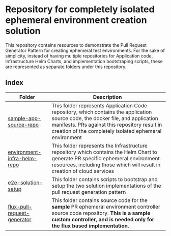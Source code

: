 
# Repository for completely isolated ephemeral environment creation solution

This repository contains resources to demonstrate the Pull Request Generator Pattern for creating ephemeral test environments.
For the sake of simplicity, instead of having multiple repositories for Application code, Infrastructure Helm Charts, and implementation bootstraping scripts, these are represented as separate folders under this repository.

## Index 

Folder  | Description  |
---|---|
[sample-app-source-repo](./sample-app-source-repo/)  | This folder represents Application Code repository, which contains the application source code, the docker file, and application manifests. PRs against this repository result in creation of the completely isolated ephemeral environment|
[environment-infra-helm-repo](./environment-infra-helm-repo/)  |This folder represents the Infrastructure repository which contains the Helm Chart to generate PR specific ephemeral environment resources, including those which will result in creation of cloud services|
[e2e-solution-setup](./e2e-solution-setup/) | This folder contains scripts to bootstrap and setup the two solution implementations of the pull request generation pattern|
[flux-pull-request-generator](./flux-pull-request-generator/)  | This folder contains source code for the **sample** PR ephemeral environment controller source code repository. **This is a sample custom controller, and is needed only for the flux based implementation.** |